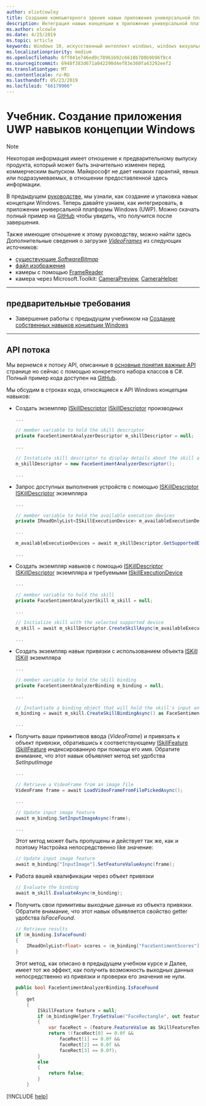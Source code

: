 ```yaml
---
author: eliotcowley
title: Создание компьютерного зрения навык приложения универсальной платформы Windows
description: Интеграция навык концепции в приложение универсальной платформы Windows с помощью этого руководства.
ms.author: elcowle
ms.date: 4/25/2019
ms.topic: article
keywords: Windows 10, искусственный интеллект windows, windows визуального распознавания навыки, универсальной платформы Windows
ms.localizationpriority: medium
ms.openlocfilehash: 6ff041e746ed9c78961692c6618b780b9b96f9c4
ms.sourcegitcommit: 6948f383d671a042290d4ef83e360fa43292eef2
ms.translationtype: MT
ms.contentlocale: ru-RU
ms.lasthandoff: 05/23/2019
ms.locfileid: "66179906"
---
```

# <a name="tutorial-create-a-windows-vision-skill-uwp-application"></a>Учебник. Создание приложения UWP навыков концепции Windows

> [!NOTE]
> Некоторая информация имеет отношение к предварительному выпуску продукта, который может быть значительно изменен перед коммерческим выпуском. Майкрософт не дает никаких гарантий, явных или подразумеваемых, в отношении предоставленной здесь информации.

В предыдущем [руководстве](tutorial.md), мы узнали, как создание и упаковка навык концепции Windows. Теперь давайте узнаем, как интегрировать, в приложении универсальной платформы Windows (UWP). Можно скачать полный пример на [GitHub](https://github.com/Microsoft/WindowsVisionSkillsPreview/tree/master/samples/SentimentAnalyzerCustomSkill) чтобы увидеть, что получится после завершения.

Также имеющие отношение к этому руководству, можно найти здесь Дополнительные сведения о загрузке *[VideoFrames](https://docs.microsoft.com/uwp/api/Windows.Media.VideoFrame)* из следующих источников:
- [существующие *SoftwareBitmap*](https://docs.microsoft.com/uwp/api/windows.media.videoframe.createwithsoftwarebitmap#Windows_Media_VideoFrame_CreateWithSoftwareBitmap_Windows_Graphics_Imaging_SoftwareBitmap_)
- [файл изображения](https://docs.microsoft.com/windows/uwp/audio-video-camera/imaging#create-a-softwarebitmap-from-an-image-file-with-bitmapdecoder)
- камеры с помощью [FrameReader](https://docs.microsoft.com/windows/uwp/audio-video-camera/process-media-frames-with-mediaframereader)
- камера через Microsoft.Toolkit: [CameraPreview](https://docs.microsoft.com/windows/communitytoolkit/controls/camerapreview), [CameraHelper](https://docs.microsoft.com/windows/communitytoolkit/helpers/camerahelper)

---
## <a name="prerequisites"></a>предварительные требования

- Завершение работы с предыдущим учебником на [Создание собственных навыков концепции Windows](tutorial.md)
---

## <a name="api-flow"></a>API потока
Мы вернемся к потоку API, описанные в [основные понятия важные API](important-api-concepts.md#APIFlow) странице но сейчас с помощью конкретного набора классов в C#. Полный пример кода доступен на [GitHub](https://github.com/Microsoft/WindowsVisionSkillsPreview/blob/master/samples/SentimentAnalyzerCustomSkill/cs/FaceSentimentAnalysisTestApp/MainPage.xaml.cs). 

Мы обсудим в строках кода, относящиеся к API Windows концепции навыков: 

+ Создать экземпляр [ISkillDescriptor] [ ISkillDescriptor] производных

    ```csharp
    ...
    
    // member variable to hold the skill descriptor
    private FaceSentimentAnalyzerDescriptor m_skillDescriptor = null;
    
    ...
    
    // Instatiate skill descriptor to display details about the skill and populate UI
    m_skillDescriptor = new FaceSentimentAnalyzerDescriptor();

    ...
    ```

+ Запрос доступных выполнения устройств с помощью [ISKillDescriptor] [ ISKillDescriptor] экземпляра
    ```csharp
    ...
    
    // member variable to hold the available execution devices
    private IReadOnlyList<ISkillExecutionDevice> m_availableExecutionDevices = null;
    
    ...
    
    m_availableExecutionDevices = await m_skillDescriptor.GetSupportedExecutionDevicesAsync();

    ...
    ```

+ Создать экземпляр навыков с помощью [ISKillDescriptor] [ ISKillDescriptor] экземпляра и требуемыми [ISkillExecutionDevice][ISkillExecutionDevice]
    ```csharp
    ...
    
    // member variable to hold the skill
    private FaceSentimentAnalyzerSkill m_skill = null;
    
    ...
    
    // Initialize skill with the selected supported device
    m_skill = await m_skillDescriptor.CreateSkillAsync(m_availableExecutionDevices[UISkillExecutionDevices.SelectedIndex]) as FaceSentimentAnalyzerSkill;

    ...
    ```

+ Создать экземпляр навык привязки с использованием объекта [ISKill] [ ISKill] экземпляра
    ```csharp
    ...
    
    // member variable to hold the skill binding
    private FaceSentimentAnalyzerBinding m_binding = null;
    
    ...
    
   // Instantiate a binding object that will hold the skill's input and output resource
   m_binding = await m_skill.CreateSkillBindingAsync() as FaceSentimentAnalyzerBinding;

    ...
    ```

+ Получить ваши примитивов ввода (*VideoFrame*) и привязать к объект привязки, обратившись к соответствующему [ISkillFeature] [ ISkillFeature] индексированную при помощи его имя. Обратите внимание, что этот навык объявляет метод set удобства *SetInputImage*
    ```csharp
    ...

    // Retrieve a VideoFrame from an image file
    VideoFrame frame = await LoadVideoFrameFromFilePickedAsync();

    ...

    // Update input image feature
    await m_binding.SetInputImageAsync(frame);

    ...
    ```
    Этот метод может быть пропущены и действует так же, как и поэтому Настройка непосредственно like значение:

    ```csharp
    // Update input image feature
    await m_binding["InputImage"].SetFeatureValueAsync(frame);
    ```

+ Работа вашей квалификации через объект привязки
    ```csharp
    // Evaluate the binding
    await m_skill.EvaluateAsync(m_binding);
    ```

+ Получить свои примитивы выходные данные из объекта привязки. Обратите внимание, что этот навык объявляется свойство getter удобства *IsFaceFound*.
    ```csharp
    // Retrieve results
    if (m_binding.IsFaceFound)
    {
        IReadOnlyList<float> scores = (m_binding["FaceSentimentScores"].FeatureValue as SkillFeatureTensorFloatValue).GetAsVectorView();
    }
    ```

    Этот метод, как описано в предыдущем учебном курсе и Далее, имеет тот же эффект, как получить возможность выходных данных непосредственно из привязки и проверки его значения не нули.

    ```csharp
    public bool FaceSentimentAnalyzerBinding.IsFaceFound
    {
        get
        {
            ISkillFeature feature = null;
            if (m_bindingHelper.TryGetValue("FaceRectangle", out feature))
            {
                var faceRect = (feature.FeatureValue as SkillFeatureTensorFloatValue).GetAsVectorView();
                return !(faceRect[0] == 0.0f &&
                    faceRect[1] == 0.0f &&
                    faceRect[2] == 0.0f &&
                    faceRect[3] == 0.0f);
            }
            else
            {
                return false;
            }
        }
    ```



[!INCLUDE [help](../includes/get-help-vision.md)]

[SkillInterfacePreview]: https://docs.microsoft.com/dotnet/api/microsoft.ai.skills.skillinterfacepreview

[ISkillDescriptor]: https://docs.microsoft.com/dotnet/api/microsoft.ai.skills.skillinterfacepreview.iskilldescriptor

[ISkill]: https://docs.microsoft.com/dotnet/api/microsoft.ai.skills.skillinterfacepreview.iskill

[ISkillBinding]: https://docs.microsoft.com/dotnet/api/microsoft.ai.skills.skillinterfacepreview.iskillbinding

[ISkillExecutionDevice]: https://docs.microsoft.com/dotnet/api/microsoft.ai.skills.skillinterfacepreview.iskillexecutiondevice

[ISkillFeature]: https://docs.microsoft.com/dotnet/api/microsoft.ai.skills.skillinterfacepreview.iskillfeature

[ISkillFeatureValue]: https://docs.microsoft.com/dotnet/api/microsoft.ai.skills.skillinterfacepreview.iskillfeaturevalue

